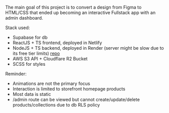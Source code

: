 The main goal of this project is to convert a design from Figma to HTML/CSS that ended up becoming an interactive Fullstack app with an admin dashboard.

Stack used:
- Supabase for db
- ReactJS + TS frontend, deployed in Netlify
- NodeJS + TS backend, deployed in Render (server might be slow due to its free tier limits) [repo](https://github.com/Jtzuya/shopco-server)
- AWS S3 API + Cloudflare R2 Bucket
- SCSS for styles

Reminder:
- Animations are not the primary focus
- Interaction is limited to storefront homepage products
- Most data is static
- /admin route can be viewed but cannot create/update/delete products/collections due to db RLS policy
